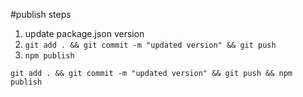 #publish steps
1. update package.json version
2. ```git add . && git commit -m "updated version" && git push```
3. ```npm publish```

```git add . && git commit -m "updated version" && git push && npm publish```